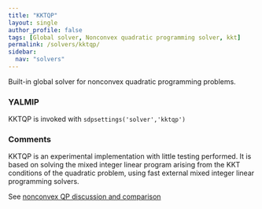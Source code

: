 ```yaml
---
title: "KKTQP"
layout: single
author_profile: false
tags: [Global solver, Nonconvex quadratic programming solver, kkt]
permalink: /solvers/kktqp/
sidebar:
  nav: "solvers"
---
```


Built-in global solver for nonconvex quadratic programming problems.

### YALMIP
KKTQP is invoked with `sdpsettings('solver','kktqp')`

### Comments
KKTQP is an experimental implementation with little testing performed. It is based on solving the mixed integer linear program arising from the KKT conditions of the quadratic problem, using fast external mixed integer linear programming solvers.

See [nonconvex QP discussion and comparison](/Nonconvex-quadratic-programming)
